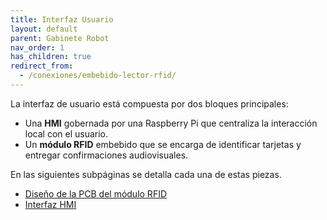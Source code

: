 ```yaml
---
title: Interfaz Usuario
layout: default
parent: Gabinete Robot
nav_order: 1
has_children: true
redirect_from:
  - /conexiones/embebido-lector-rfid/
---
```


La interfaz de usuario está compuesta por dos bloques principales:

- Una **HMI** gobernada por una Raspberry Pi que centraliza la interacción local con el usuario.
- Un **módulo RFID** embebido que se encarga de identificar tarjetas y entregar confirmaciones audiovisuales.

En las siguientes subpáginas se detalla cada una de estas piezas.

- [Diseño de la PCB del módulo RFID](./interfaz-usuario/diseno-pcb.html)
- [Interfaz HMI](./interfaz-usuario/hmi.html)
